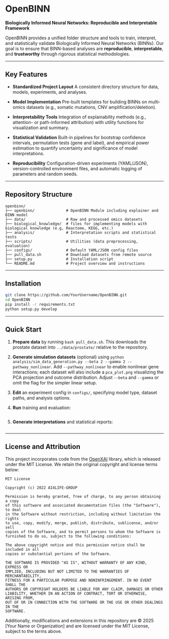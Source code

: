 # OpenBINN

**Biologically Informed Neural Networks: Reproducible and Interpretable Framework**

OpenBINN provides a unified folder structure and tools to train, interpret, and statistically validate Biologically Informed Neural Networks (BINNs). Our goal is to ensure that BINN-based analyses are **reproducible**, **interpretable**, and **trustworthy** through rigorous statistical methodologies.

---

## Key Features

-   **Standardized Project Layout**
    A consistent directory structure for data, models, experiments, and analyses.

-   **Model Implementation**
    Pre-built templates for building BINNs on multi-omics datasets (e.g., somatic mutations, CNV amplification/deletion).

-   **Interpretability Tools**
    Integration of explainability methods (e.g., attention- or path-informed attribution) with utility functions for visualization and summary.

-   **Statistical Validation**
    Built-in pipelines for bootstrap confidence intervals, permutation tests (gene and label), and empirical power estimation to quantify uncertainty and significance of model interpretations.

-   **Reproducibility**
    Configuration-driven experiments (YAML/JSON), version-controlled environment files, and automatic logging of parameters and random seeds.

---

## Repository Structure

```
openbinn/
├── openbinn/              # OpenBINN Module including explainer and BINN model
├── data/                  # Raw and processed omics datasets
├── biological_knowledge/  # files for implementing models with biological knowledge (e.g, Reactome, KEGG, etc.)
├── analysis/              # Interpretation scripts and statistical tests
├── scripts/               # Utilities (data preprocessing, evaluation)
├── configs/               # Default YAML/JSON config files
├── pull_data.sh           # Download datasets from remote source
├── setup.py               # Installation script
└── README.md              # Project overview and instructions
```

---

## Installation

```bash
git clone https://github.com/YourUsername/OpenBINN.git
cd OpenBINN
pip install -r requirements.txt
python setup.py develop
```

---

## Quick Start

1. **Prepare data** by running `bash pull_data.sh`. This downloads the prostate
   dataset into `../data/prostate/` relative to the repository.
2. **Generate simulation datasets** (optional) using
   `python analysis/sim_data_generation.py --beta 2 --gamma 2 --pathway_nonlinear`.
   Add `--pathway_nonlinear` to enable nonlinear gene interactions; each dataset
   will also include a `pca_plot.png` visualizing the PCA projection and outcome
   distribution. Adjust `--beta` and `--gamma` or omit the flag for the simpler
   linear setup.
3. **Edit** an experiment config in `configs/`, specifying model type, dataset paths, and analysis options.
4. **Run** training and evaluation:

    ```bash

    ```

5. **Generate interpretations** and statistical reports:

    ```bash

    ```

---

## License and Attribution

This project incorporates code from the [OpenXAI](https://github.com/AI4LIFE-GROUP/OpenXAI) library, which is released under the MIT License. We retain the original copyright and license terms below:

```
MIT License

Copyright (c) 2022 AI4LIFE-GROUP

Permission is hereby granted, free of charge, to any person obtaining a copy
of this software and associated documentation files (the "Software"), to deal
in the Software without restriction, including without limitation the rights
to use, copy, modify, merge, publish, distribute, sublicense, and/or sell
copies of the Software, and to permit persons to whom the Software is
furnished to do so, subject to the following conditions:

The above copyright notice and this permission notice shall be included in all
copies or substantial portions of the Software.

THE SOFTWARE IS PROVIDED "AS IS", WITHOUT WARRANTY OF ANY KIND, EXPRESS OR
IMPLIED, INCLUDING BUT NOT LIMITED TO THE WARRANTIES OF MERCHANTABILITY,
FITNESS FOR A PARTICULAR PURPOSE AND NONINFRINGEMENT. IN NO EVENT SHALL THE
AUTHORS OR COPYRIGHT HOLDERS BE LIABLE FOR ANY CLAIM, DAMAGES OR OTHER
LIABILITY, WHETHER IN AN ACTION OF CONTRACT, TORT OR OTHERWISE, ARISING FROM,
OUT OF OR IN CONNECTION WITH THE SOFTWARE OR THE USE OR OTHER DEALINGS IN THE
SOFTWARE.
```

Additionally, modifications and extensions in this repository are © 2025 \[Your Name or Organization] and are licensed under the MIT License, subject to the terms above.
